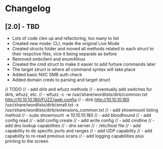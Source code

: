 # Changelog
## [2.0] - TBD
- Lots of code clen up and refactoring, too many to list
- Created new mode: CLI, made the original Live Mode
- Created structs folder and moved all methods related to each struct to their respctive files, vice it being separate as before
- Removed smbclient and enum4linux
- Created the cmd struct to make it easier to add furture commands later
- The target struct is where all command syntax will take place
- Added basic NXC SMB auth check
- Added domain creds to parsing and target struct

// TODO
// 	- add dirb and wfuzz methods
// 	- eventually add switches for dirb, wfuzz, etc.
// 		- wfuzz -c -w /usr/share/wordlists/dirb/common.txt http://10.10.10.180/FUZZ/web.config
// 		- dirb http://10.10.10.180 /usr/share/wordlists/dirb/small.txt -x /usr/share/wordlists/dirb/extensions_common.txt
// 	- add showmount listing method
// 		- sudo showmount -e 10.10.10.180
//  - add bloodhound
//  - add config read
//  - add config create
//  - add write config
//  - add cmdline
//  - add dns lookup capabilities
//    - dns server
//    - /etc/host file
//  - add capability to do specific ports and ranges
//  - add UDP capability
//  - add capability to re-read previous scans
//  - add logging capabilities plus printing to the screen
